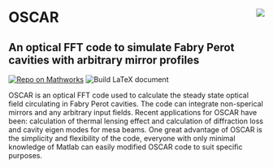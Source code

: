 # OSCAR <a href="https://de.mathworks.com/matlabcentral/fileexchange/20607-oscar"><img align="right" src="https://de.mathworks.com/responsive_image/165/120/0/0/0/cache/matlabcentral/mlc-downloads/downloads/e55b40f4-4a80-11e4-9553-005056977bd0/1558bbb9-3137-41a6-8028-6e1261d73326/images/screenshot.jpg"></a>

## An optical FFT code to simulate Fabry Perot cavities with arbitrary mirror profiles

[![Repo on Mathworks](https://img.shields.io/badge/OSCAR-Mathworks-blue)](https://de.mathworks.com/matlabcentral/fileexchange/20607-oscar) ![Build LaTeX document](https://github.com/nilsmelchert/oscar/workflows/Build%20LaTeX%20document/badge.svg)

OSCAR is an optical FFT code used to calculate the steady state optical field circulating in Fabry Perot cavities. The code can integrate non-sperical mirrors and any arbitrary input fields. Recent applications for OSCAR have been: calculation of thermal lensing effect and calculation of diffraction loss and cavity eigen modes for mesa beams. One great advantage of OSCAR is the simplicity and flexibility of the code, everyone with only minimal knowledge of Matlab can easily modified OSCAR code to suit specific purposes.
